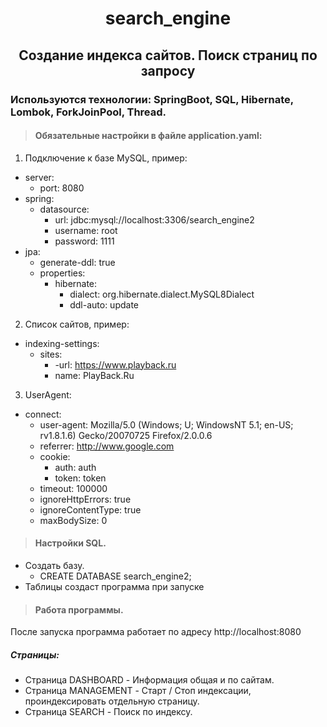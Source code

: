 <div align="center">

# search_engine
## Создание индекса сайтов. Поиск страниц по запросу
</div>
<div>
  
### Используются технологии: SpringBoot, SQL, Hibernate, Lombok, ForkJoinPool, Thread.

>#### Обязательные настройки в файле application.yaml:
  1. Подключение к базе MySQL, пример:
  - server:
    - port: 8080
  - spring:
    - datasource:
      - url: jdbc:mysql://localhost:3306/search_engine2
      - username: root
      - password: 1111
  - jpa:
    - generate-ddl: true
    - properties:
      - hibernate:
        - dialect: org.hibernate.dialect.MySQL8Dialect
        - ddl-auto: update
  
  2. Список сайтов, пример:
  - indexing-settings:
    - sites:
      - -url: https://www.playback.ru
      - name: PlayBack.Ru
  
  3. UserAgent:
  - connect:
    - user-agent: Mozilla/5.0 (Windows; U; WindowsNT 5.1; en-US; rv1.8.1.6) Gecko/20070725 Firefox/2.0.0.6
    - referrer: http://www.google.com
    - cookie:
      - auth: auth
      - token: token
    - timeout: 100000
    - ignoreHttpErrors: true
    - ignoreContentType: true
    - maxBodySize: 0

>#### Настройки SQL.
  - Создать базу.
    - CREATE DATABASE search_engine2;
  - Таблицы создаст программа при запуске
</div>
<div>
  
>#### Работа программы.
После запуска программа работает по адресу http://localhost:8080
##### Страницы:
  - Страница DASHBOARD - Информация общая и по сайтам.
  - Страница MANAGEMENT - Старт / Стоп индексации, проиндексировать отдельную страницу.
  - Страница SEARCH - Поиск по индексу.
</div>
